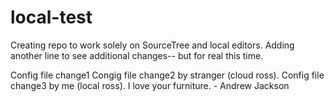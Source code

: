 # local-test
Creating repo to work solely on SourceTree and local editors.
Adding another line to see additional changes-- but for real this time.

Config file change1
Congig file change2 by stranger (cloud ross).
Config file change3 by me (local ross).
I love your furniture. - Andrew Jackson
